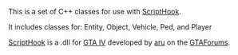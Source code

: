 This is a set of C++ classes for use with [ScriptHook](http://www.gtaforums.com/index.php?showtopic=390582).

It includes classes for: Entity, Object, Vehicle, Ped, and Player

[ScriptHook](http://www.gtaforums.com/index.php?showtopic=390582) is a .dll for [GTA IV](http://www.rockstargames.com/IV/) developed by [aru](http://www.gtaforums.com/index.php?showuser=88061) on the [GTAForums](http://www.gtaforums.com/).
